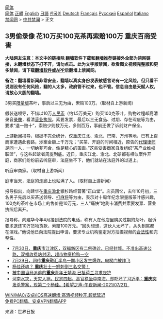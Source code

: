  <!-- 面包屑导航 --> <div class="breadcrumb"><!-- GTranslate: https://gtranslate.io/ -->  <div class="switcher notranslate">  <div class="selected">  <a href="#" onclick="return false;"> 简体</a>  </div>  <div class="option">  <a href="https://www.bannedbook.org" onclick="doGTranslate('zh-CN|zh-CN');jQuery('div.switcher div.selected a').html(jQuery(this).html());return false;" title="简体中文" class="nturl selected"> 简体</a>  <a href="https://www.bannedbook.org/zh-tw/" onclick="doGTranslate('zh-CN|zh-TW');jQuery('div.switcher div.selected a').html(jQuery(this).html());return false;" title="繁體中文" class="nturl"> 正體</a>  <a href="https://www.bannedbook.org/en/" onclick="doGTranslate('zh-CN|en');jQuery('div.switcher div.selected a').html(jQuery(this).html());return false;" title="English" class="nturl"> English</a>  <a href="https://www.bannedbook.org/ja/" onclick="doGTranslate('zh-CN|ja');jQuery('div.switcher div.selected a').html(jQuery(this).html());return false;" title="日本語" class="nturl"> 日語</a>  <a href="https://www.bannedbook.org/ko/" onclick="doGTranslate('zh-CN|ko');jQuery('div.switcher div.selected a').html(jQuery(this).html());return false;" title="한국어" class="nturl"> 한국어</a>  <a href="https://www.bannedbook.org/de/" onclick="doGTranslate('zh-CN|de');jQuery('div.switcher div.selected a').html(jQuery(this).html());return false;" title="Deutsch" class="nturl"> Deutsch</a>  <a href="https://www.bannedbook.org/fr/" onclick="doGTranslate('zh-CN|fr');jQuery('div.switcher div.selected a').html(jQuery(this).html());return false;" title="Français" class="nturl"> Français</a>  <a href="https://www.bannedbook.org/ru/" onclick="doGTranslate('zh-CN|ru');jQuery('div.switcher div.selected a').html(jQuery(this).html());return false;" title="Русский" class="nturl"> Русский</a>  <a href="https://www.bannedbook.org/es/" onclick="doGTranslate('zh-CN|es');jQuery('div.switcher div.selected a').html(jQuery(this).html());return false;" title="Español" class="nturl"> Español</a>  <a href="https://www.bannedbook.org/it/" onclick="doGTranslate('zh-CN|it');jQuery('div.switcher div.selected a').html(jQuery(this).html());return false;" title="Italiano" class="nturl"> Italiano</a>  </div>  </div>      <div class='breadcrumb-sub'><!-- Breadcrumb NavXT 6.3.0 --> <a href="https://www.bannedbook.org/" class="home">禁闻网</a> &gt; <a href="https://www.bannedbook.org/bnews/cbnews/" class="category">中共禁闻</a> &gt; 正文</div></div><h2>3男偷录像 花10万买100克茶再索赔100万 重庆百商受害</h2> <p class="notice"><b>大陆网友注意：本文中的链接除 <a href="https://github.com/bannedbook/fanqiang" >翻墙</a>软件下载和<a href="https://github.com/killgcd/justmysocks/blob/master/README.md">翻墙推荐</a>链接外全部为禁网链接，未翻墙状态下打不开，请勿点击。此为文字版禁闻，欲看图文视频完整版和更多禁闻，请下载<a href="https://github.com/bannedbook/fanqiang">翻墙软件或APP</a>后翻墙上禁闻网。</p><p>备注：翻墙看新闻非常安全，翻墙以真实身份发表敏感言论有一定风险，但只看不说则没有任何风险，翻的人太多，政府管不过来，也不管。信息自由是天赋人权，请放心大胆的翻墙。</b></p>  <div class="entry"> <p id="conimg">3男买<a href="https://www.bannedbook.org/bnews/tag/%E9%99%90%E9%87%8F%E7%89%88/" class="st_tag internal_tag" rel="tag" title="标签 限量版 下的日志">限量版</a>茶叶，事后以三无为由，索赔100万。（取材自上游新闻）</p> <p>假装送领导，不惜以10万<a href="https://www.bannedbook.org/bnews/tag/%e4%ba%ba%e6%b0%91%e5%b8%81/" class="st_tag internal_tag" rel="tag" title="标签 人民币 下的日志">人民币</a>（约1.5万美元）购买100克茶叶，购物过程却高清录音<a href="https://www.bannedbook.org/bnews/tag/%E5%BD%95%E5%83%8F/" class="st_tag internal_tag" rel="tag" title="标签 录像 下的日志">录像</a>，看清<a href="https://www.bannedbook.org/bnews/tag/%E8%90%A5%E4%B8%9A%E6%89%A7%E7%85%A7/" class="st_tag internal_tag" rel="tag" title="标签 营业执照 下的日志">营业执照</a>，索要发票，最后以三无食品、过期、存在瑕疵等为由，要求“退一赔十”，索赔少则数万元，多则百万，事前还做了诉前财产保全。</p>  <p>上游<span class='wp_keywordlink_affiliate'><a href="https://www.bannedbook.org/" title="新闻">新闻</a></span>报导，根据不完全统计，仅<a href="https://www.bannedbook.org/bnews/tag/%e9%87%8d%e5%ba%86/" class="st_tag internal_tag" rel="tag" title="标签 重庆 下的日志">重庆</a>江北、渝北、巴南、万州等地，已有上百商家遭遇此套路，涉案金额上千万元；“买茶、开庭的时间相近，原告的<a href="https://www.bannedbook.org/bnews/tag/%e4%bb%a3%e7%90%86%e5%be%8b%e5%b8%88/" class="st_tag internal_tag" rel="tag" title="标签 代理律师 下的日志">代理律师</a>是同一人，一切绝非巧合，像是精心的策画。”这些受害商家自发组织“茶产业<span class='wp_keywordlink_affiliate'><a href="https://www.bannedbook.org/bnews/weiquan/" title="维权" target="_blank">维权</a></span>联盟”，与这些起诉者周旋到底。近日，重庆江北、渝北、北碚都有相似案件开庭，商家们纷纷前去听庭审，法庭坐不下，他们就站在法庭外的过道上。</p> <p>听庭审商家。（取材自上游新闻）</p>  <p>庭审当天，法庭的走廊上也站满了人。（取材自上游新闻）</p> <p>报导指出，向建华在<a href="https://www.bannedbook.org/bnews/tag/%e9%87%8d%e5%ba%86%e6%b8%9d%e5%8c%97/" class="st_tag internal_tag" rel="tag" title="标签 重庆渝北 下的日志">重庆渝北</a>银杉路经营著“正山堂”。店员回忆，去年10月初，三名男子先后以买茶送领导、<a href="https://www.bannedbook.org/bnews/tag/%E6%89%93%E9%BA%BB%E5%B0%86/" class="st_tag internal_tag" rel="tag" title="标签 打麻将 下的日志">打麻将</a>等为由，表示对十周年纪念限量版茶叶感兴趣，100克的茶叶在市场上的售价是10万元，三人“痛快”地刷卡消费并索要发票、营业执照后离开。</p>  <p>报导称，向建华今年4月接到法院的电话，称有人在他店里购买过期的茶叶，起诉要求退还10万货物货款，索赔100万元。“回头想想，这伙人太坏了，从头到尾都在演戏。”他说他已向法院提出申请，要求专业机构鉴定对方拍摄视频的<a href="https://www.bannedbook.org/bnews/tag/%E5%90%88%E6%B3%95%E6%80%A7/" class="st_tag internal_tag" rel="tag" title="标签 合法性 下的日志">合法性</a>和完整性。</p> <ul class='op-related-articles' title='相关阅读'> <li><a href='https://www.bannedbook.org/bnews/bannedvideo/20210730/1597141.html' target='_blank'>7月30日，<b>重庆</b>市江津区，双福新区有二例确诊，已经封城。不准出高速公路，双福收费站封闭，超市物资抢购一空</a></li> <li><a href='https://www.bannedbook.org/bnews/bannedvideo/20210730/1596899.html' target='_blank'>7月29日，网传<b>重庆</b>融汇半岛一期小区发生爆炸，电梯门被炸飞</a></li> <li><a href='https://www.bannedbook.org/bnews/bannedvideo/20210723/1592376.html' target='_blank'>杨佳还魂？   <b>重庆</b>壮士一怒刺倒三名交警！</a></li> <li><a href='https://www.bannedbook.org/bnews/baitai/20210722/1592098.html' target='_blank'>被中国当局追逃的<b>重庆</b>青年王靖渝 已抵荷兰寻求庇护</a></li> <li><a href='https://www.bannedbook.org/bnews/comments/20210722/1591976.html' target='_blank'>河南水灾，天灾人祸，民怨四起，高官稳坐中南海，却吓坏了习近平；<b>重庆</b>突发杀警案，现第二个杨佳。【希望之声-午夜新闻-2021/07/21】</a></li> </ul> <p class="texttj"> <a href="https://github.com/bannedbook/fanqiang/wiki/V2ray%E6%9C%BA%E5%9C%BA" target="_blank">WIN/MAC/安卓/iOS高速翻墙:高清视频秒开,超低延迟</a><br/> <a href="https://github.com/bannedbook/fanqiang/wiki/%E7%A6%81%E9%97%BB%E7%BD%91%E5%AE%89%E5%8D%93%E7%BF%BB%E5%A2%99%E6%96%B0%E9%97%BBAPP" target="_blank">免费PC翻墙、安卓VPN翻墙APP</a></p> <p> 来源：世界日报 </p><a name='sharetosocial'></a>  <div style="margin-bottom:5px;padding-bottom:5px;clear:both"> <div id="archive-pix-1" class="banner-ads"> <!-- AuctionX Display platform tag START --> <div id="26318x728x90x621x_ADSLOT2" clicktrack="%%CLICK_URL_ESC%%"></div> <!-- AuctionX Display platform tag END --> </div> <div id="archive-pix-2" class="banner-ads"> <!-- AuctionX Display platform tag START --> <div id="26315x300x250x621x_ADSLOT2" clicktrack="%%CLICK_URL_ESC%%"></div> <!-- AuctionX Display platform tag END --> </div> </div>  <div id="archive-pix-1" class="banner-ads"> <!-- AuctionX Display platform tag START --> <div id="26318x728x90x621x_ADSLOT3" clicktrack="%%CLICK_URL_ESC%%"></div> <!-- AuctionX Display platform tag END --> </div> </div><!--END ENTRY--> 